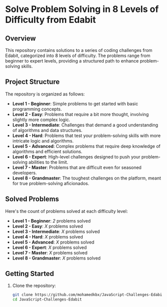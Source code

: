 # Solve Problem Solving in 8 Levels of Difficulty from Edabit

## Overview

This repository contains solutions to a series of coding challenges from Edabit, categorized into 8 levels of difficulty. The problems range from beginner to expert levels, providing a structured path to enhance problem-solving skills.

## Project Structure

The repository is organized as follows:

- **Level 1 - Beginner**: Simple problems to get started with basic programming concepts.
- **Level 2 - Easy**: Problems that require a bit more thought, involving slightly more complex logic.
- **Level 3 - Intermediate**: Challenges that demand a good understanding of algorithms and data structures.
- **Level 4 - Hard**: Problems that test your problem-solving skills with more intricate logic and algorithms.
- **Level 5 - Advanced**: Complex problems that require deep knowledge of algorithms and efficient solutions.
- **Level 6 - Expert**: High-level challenges designed to push your problem-solving abilities to the limit.
- **Level 7 - Master**: Problems that are difficult even for seasoned developers.
- **Level 8 - Grandmaster**: The toughest challenges on the platform, meant for true problem-solving aficionados.

## Solved Problems

Here's the count of problems solved at each difficulty level:

- **Level 1 - Beginner**: _2_ problems solved
- **Level 2 - Easy**: _X_ problems solved
- **Level 3 - Intermediate**: _X_ problems solved
- **Level 4 - Hard**: _X_ problems solved
- **Level 5 - Advanced**: _X_ problems solved
- **Level 6 - Expert**: _X_ problems solved
- **Level 7 - Master**: _X_ problems solved
- **Level 8 - Grandmaster**: _X_ problems solved

## Getting Started

1. Clone the repository:

   ```bash
   git clone https://github.com/mohamedkbx/JavaScript-Challenges-Edabit.git
   cd JavaScript-Challenges-Edabit
   ```
